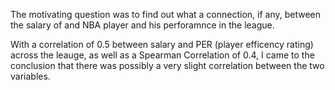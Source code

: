The motivating question was to find out what a connection, if any, between the salary of and NBA player and his perforamnce in the league.

With a correlation of 0.5 between salary and PER (player efficency rating) across the leauge, as well as a Spearman Correlation of 0.4, I came to the conclusion that there was possibly a very slight correlation between the two variables.
